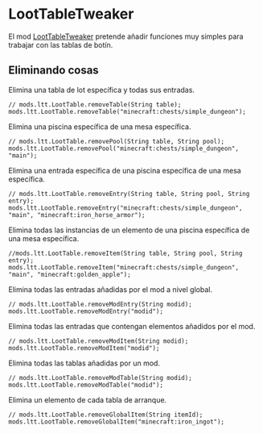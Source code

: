 # LootTableTweaker

El mod [LootTableTweaker](https://minecraft.curseforge.com/projects/loottabletweaker) pretende añadir funciones muy simples para trabajar con las tablas de botín.

## Eliminando cosas

Elimina una tabla de lot específica y todas sus entradas.

```zenscript
// mods.ltt.LootTable.removeTable(String table);
mods.ltt.LootTable.removeTable("minecraft:chests/simple_dungeon");
```

Elimina una piscina específica de una mesa específica.

```zenscript
// mods.ltt.LootTable.removePool(String table, String pool);
mods.ltt.LootTable.removePool("minecraft:chests/simple_dungeon", "main");
```

Elimina una entrada específica de una piscina específica de una mesa específica.

```zenscript
// mods.ltt.LootTable.removeEntry(String table, String pool, String entry);
mods.ltt.LootTable.removeEntry("minecraft:chests/simple_dungeon", "main", "minecraft:iron_horse_armor");
```

Elimina todas las instancias de un elemento de una piscina específica de una mesa específica.

```zenscript
//mods.ltt.LootTable.removeItem(String table, String pool, String entry);
mods.ltt.LootTable.removeItem("minecraft:chests/simple_dungeon", "main", "minecraft:golden_apple");
```

Elimina todas las entradas añadidas por el mod a nivel global.

```zenscript
// mods.ltt.LootTable.removeModEntry(String modid);
mods.ltt.LootTable.removeModEntry("modid");
```

Elimina todas las entradas que contengan elementos añadidos por el mod.

```zenscript
// mods.ltt.LootTable.removeModItem(String modid);
mods.ltt.LootTable.removeModItem("modid");
```

Elimina todas las tablas añadidas por un mod.

```zenscript
// mods.ltt.LootTable.removeModTable(String modid);
mods.ltt.LootTable.removeModTable("modid");
```

Elimina un elemento de cada tabla de arranque.

```zenscript
// mods.ltt.LootTable.removeGlobalItem(String itemId);
mods.ltt.LootTable.removeGlobalItem("minecraft:iron_ingot");
```